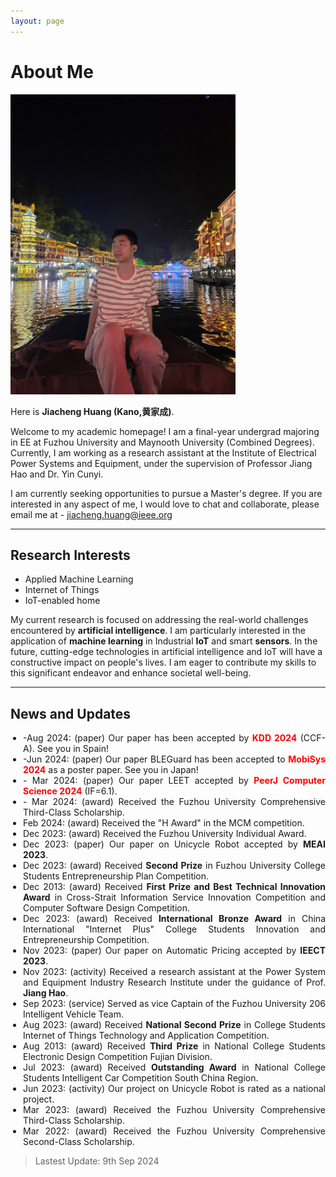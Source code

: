 ```yaml
---
layout: page
---
```


# About Me

<img src="/images/jiachenghuang.jpg" class="floatpic" width="360" height="480">

Here is **Jiacheng Huang (Kano,黄家成)**.

Welcome to my academic homepage! I am a final-year undergrad majoring in EE at Fuzhou University and Maynooth University (Combined Degrees). Currently, I am working as a research assistant at the Institute of Electrical Power Systems and Equipment, under the supervision of Professor Jiang Hao and Dr. Yin Cunyi.

I am currently seeking opportunities to pursue a Master's degree. If you are interested in any aspect of me, I would love to chat and collaborate, please email me at - jiacheng.huang@ieee.org

---

## Research Interests

- Applied Machine Learning
- Internet of Things
- IoT-enabled home

My current research is focused on addressing the real-world challenges encountered by **artificial intelligence**. I am particularly interested in the application of **machine learning** in Industrial **IoT** and smart **sensors**. In the future, cutting-edge technologies in artificial intelligence and IoT will have a constructive impact on people's lives. I am eager to contribute my skills to this significant endeavor and enhance societal well-being.

---

## News and Updates

<style>
    .timeline {
        text-align: justify;
        text-justify: inter-word;
        list-style-type: disc;
        padding-left: 20px; /* 稍微调整一下缩进 */
    }
</style>

<ul class="timeline">
    <li>-Aug 2024: (paper) Our paper has been accepted by <strong><font color='red'>KDD 2024</font></strong> (CCF-A). See you in Spain!</li>
    <li>-Jun 2024: (paper) Our paper BLEGuard has been accepted to <strong><font color='red'>MobiSys 2024</font></strong> as a poster paper. See you in Japan!</li>
    <li>- Mar 2024: (paper) Our paper LEET accepted by <strong><font color='red'>PeerJ Computer Science 2024</font></strong> (IF=6.1).</li>
    <li>- Mar 2024: (award) Received the Fuzhou University Comprehensive Third-Class Scholarship.</li>
    <li>Feb 2024: (award) Received the "H Award" in the MCM competition.</li>
    <li>Dec 2023: (award) Received the Fuzhou University Individual Award.</li>
    <li>Dec 2023: (paper) Our paper on Unicycle Robot accepted by <strong>MEAI 2023</strong>.</li>
    <li>Dec 2023: (award) Received <strong>Second Prize</strong> in Fuzhou University College Students Entrepreneurship Plan Competition.</li>
    <li>Dec 2013: (award) Received <strong>First Prize and Best Technical Innovation Award</strong> in Cross-Strait Information Service Innovation Competition and Computer Software Design Competition.</li>
    <li>Dec 2023: (award) Received <strong>International Bronze Award</strong> in China International "Internet Plus" College Students Innovation and Entrepreneurship Competition.</li>
    <li>Nov 2023: (paper) Our paper on Automatic Pricing accepted by <strong>IEECT 2023</strong>.</li>
    <li>Nov 2023: (activity) Received a research assistant at the Power System and Equipment Industry Research Institute under the guidance of Prof. <strong>Jiang Hao</strong>.</li>
    <li>Sep 2023: (service) Served as vice Captain of the Fuzhou University 206 Intelligent Vehicle Team.</li>
    <li>Aug 2023: (award) Received <strong>National Second Prize</strong> in College Students Internet of Things Technology and Application Competition.</li>
    <li>Aug 2013: (award) Received <strong>Third Prize</strong> in National College Students Electronic Design Competition Fujian Division.</li>
    <li>Jul 2023: (award) Received <strong>Outstanding Award</strong> in National College Students Intelligent Car Competition South China Region.</li>
    <li>Jun 2023: (activity) Our project on Unicycle Robot is rated as a national project.</li>
    <li>Mar 2023: (award) Received the Fuzhou University Comprehensive Third-Class Scholarship.</li>
    <li>Mar 2022: (award) Received the Fuzhou University Comprehensive Second-Class Scholarship.</li>
</ul>

> Lastest Update: 9th Sep 2024 